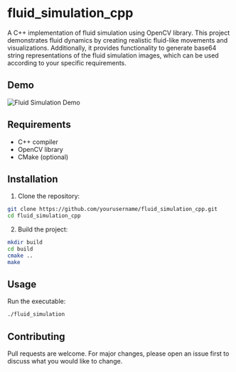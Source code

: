 # fluid_simulation_cpp
A C++ implementation of fluid simulation using OpenCV library. This project demonstrates fluid dynamics by creating realistic fluid-like movements and visualizations. Additionally, it provides functionality to generate base64 string representations of the fluid simulation images, which can be used according to your specific requirements.

## Demo
![Fluid Simulation Demo](demo/fluid_simulation_demo.gif)

## Requirements
- C++ compiler
- OpenCV library
- CMake (optional)

## Installation
1. Clone the repository:
```bash
git clone https://github.com/yourusername/fluid_simulation_cpp.git
cd fluid_simulation_cpp
```

2. Build the project:
```bash
mkdir build
cd build
cmake ..
make
```

## Usage
Run the executable:
```bash
./fluid_simulation
```

## Contributing
Pull requests are welcome. For major changes, please open an issue first to discuss what you would like to change.

